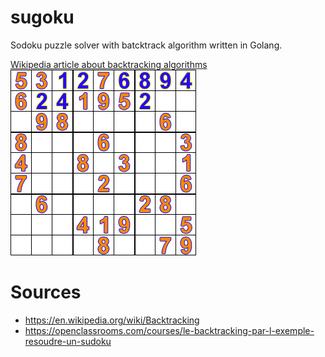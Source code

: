 # sugoku

Sodoku puzzle solver with batcktrack algorithm written in Golang.

[Wikipedia article about backtracking algorithms](https://en.wikipedia.org/wiki/Backtracking)
![Wikipedia illustration](https://github.com/jtbonhomme/sugoku/blob/master/Sudoku_solved_by_bactracking.gif)

# Sources

* https://en.wikipedia.org/wiki/Backtracking
* https://openclassrooms.com/courses/le-backtracking-par-l-exemple-resoudre-un-sudoku